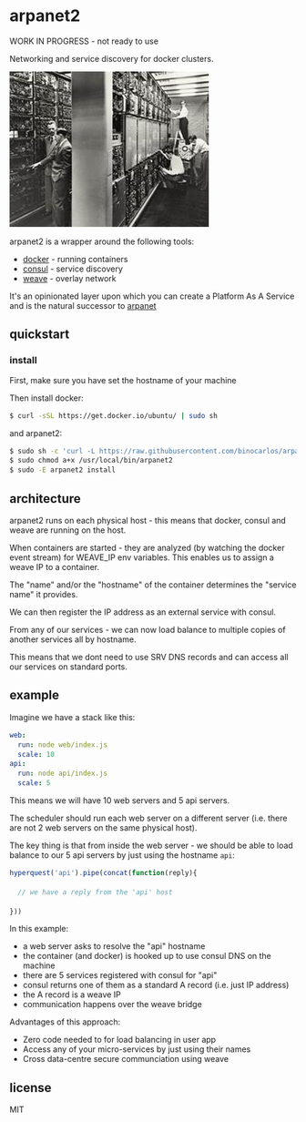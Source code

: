 arpanet2
========

WORK IN PROGRESS - not ready to use

Networking and service discovery for docker clusters.

![Whirlwind magnetic-core memory banks](https://github.com/binocarlos/arpanet2/raw/master/whirlwind.jpg)

arpanet2 is a wrapper around the following tools:

 * [docker](https://github.com/docker/docker) - running containers
 * [consul](https://github.com/hashicorp/consul) - service discovery
 * [weave](https://github.com/zettio/weave) - overlay network

It's an opinionated layer upon which you can create a Platform As A Service and is the natural successor to [arpanet](https://github.com/binocarlos/arpanet)

## quickstart

### install

First, make sure you have set the hostname of your machine

Then install docker:

```bash
$ curl -sSL https://get.docker.io/ubuntu/ | sudo sh
```

and arpanet2:

```bash
$ sudo sh -c 'curl -L https://raw.githubusercontent.com/binocarlos/arpanet2/master/arpanet2 > /usr/local/bin/arpanet2'
$ sudo chmod a+x /usr/local/bin/arpanet2
$ sudo -E arpanet2 install
```

## architecture

arpanet2 runs on each physical host - this means that docker, consul and weave are running on the host.

When containers are started - they are analyzed (by watching the docker event stream) for WEAVE_IP env variables.  This enables us to assign a weave IP to a container.

The "name" and/or the "hostname" of the container determines the "service name" it provides.

We can then register the IP address as an external service with consul.

From any of our services - we can now load balance to multiple copies of another services all by hostname.

This means that we dont need to use SRV DNS records and can access all our services on standard ports.

## example

Imagine we have a stack like this:

```yaml
web:
  run: node web/index.js
  scale: 10
api:
  run: node api/index.js
  scale: 5
```

This means we will have 10 web servers and 5 api servers.

The scheduler should run each web server on a different server (i.e. there are not 2 web servers on the same physical host).

The key thing is that from inside the web server - we should be able to load balance to our 5 api servers by just using the hostname `api`:

```js
hyperquest('api').pipe(concat(function(reply){

  // we have a reply from the 'api' host

}))
```

In this example:

 * a web server asks to resolve the "api" hostname
 * the container (and docker) is hooked up to use consul DNS on the machine
 * there are 5 services registered with consul for "api"
 * consul returns one of them as a standard A record (i.e. just IP address)
 * the A record is a weave IP
 * communication happens over the weave bridge

Advantages of this approach:

 * Zero code needed to for load balancing in user app
 * Access any of your micro-services by just using their names
 * Cross data-centre secure communciation using weave

## license

MIT
